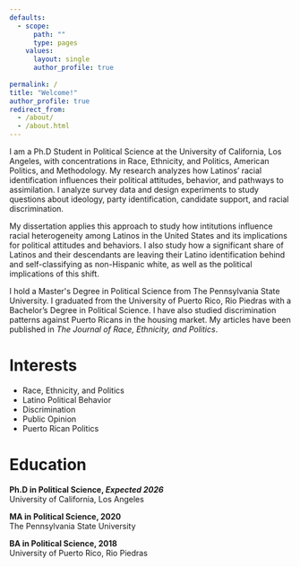 ```yaml
---
defaults:
  - scope:
      path: ""
      type: pages
    values:
      layout: single
      author_profile: true
    
permalink: /
title: "Welcome!"
author_profile: true
redirect_from: 
  - /about/
  - /about.html
---
```


I am a Ph.D  Student in Political Science at the University of California, Los Angeles, with concentrations in Race, Ethnicity, and Politics, American Politics, and Methodology. My research analyzes how Latinos’ racial identification influences their political attitudes, behavior, and pathways to assimilation. I analyze survey data and design experiments to study questions about ideology, party identification, candidate support, and racial discrimination.  

My dissertation applies this approach to study how intitutions influence racial heterogeneity among Latinos in the United States and its implications for political attitudes and behaviors. I also study how a significant share of Latinos and their descendants are leaving their Latino identification behind and self-classifying as non-Hispanic white, as well as the political implications of this shift.  

I hold a Master's Degree in Political Science from The Pennsylvania State University. I graduated from the University of Puerto Rico, Rio Piedras with a Bachelor’s Degree in Political Science. I have also studied discrimination patterns against Puerto Ricans in the housing market. My articles have been published in *The Journal of Race, Ethnicity, and Politics*.  

# Interests
* Race, Ethnicity, and Politics  
* Latino Political Behavior  
* Discrimination   
* Public Opinion  
* Puerto Rican Politics  

# Education  
<i class="fas fa-graduation-cap"></i> **Ph.D in Political Science, *Expected 2026***  
University of California, Los Angeles

<i class="fas fa-graduation-cap"></i> **MA in Political Science, 2020**  
The Pennsylvania State University

<i class="fas fa-graduation-cap"></i> **BA in Political Science, 2018**  
University of Puerto Rico, Rio Piedras
